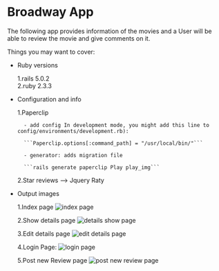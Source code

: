 # Broadway App

 The following app provides information of the movies and a User will be able to review the movie and give comments on it.

Things you may want to cover:

* Ruby versions

  1.rails 5.0.2  
  2.ruby 2.3.3

* Configuration and info

   1.Paperclip
   
        - add config In development mode, you might add this line to config/environments/development.rb):
        
        ```Paperclip.options[:command_path] = "/usr/local/bin/"```
        
        - generator: adds migration file
        
        ```rails generate paperclip Play play_img```
        
   2.Star reviews -->  Jquery Raty     

* Output images

   1.Index page
    ![index page](https://cloud.githubusercontent.com/assets/19718351/25404909/32d407ba-2a1f-11e7-81cc-8f8bc2f92143.png)
   
   2.Show details page
    ![details show page](https://cloud.githubusercontent.com/assets/19718351/25404908/32d1b5fa-2a1f-11e7-996c-cd02ec630b10.png)
   
   3.Edit details page 
    ![edit details page](https://cloud.githubusercontent.com/assets/19718351/25404911/32d7b194-2a1f-11e7-8503-2d20045e60da.png)
   
   4.Login Page: 
    ![login page](https://cloud.githubusercontent.com/assets/19718351/25404912/32dd1de6-2a1f-11e7-8b31-16e5e5a8a9bf.png)
   
   5.Post new Review page
    ![post new review page](https://cloud.githubusercontent.com/assets/19718351/25404910/32d46d36-2a1f-11e7-873d-34eeba3b1246.png)


